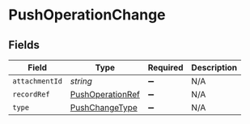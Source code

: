 # PushOperationChange


## Fields

| Field                                                       | Type                                                        | Required                                                    | Description                                                 |
| ----------------------------------------------------------- | ----------------------------------------------------------- | ----------------------------------------------------------- | ----------------------------------------------------------- |
| `attachmentId`                                              | *string*                                                    | :heavy_minus_sign:                                          | N/A                                                         |
| `recordRef`                                                 | [PushOperationRef](../../models/shared/pushoperationref.md) | :heavy_minus_sign:                                          | N/A                                                         |
| `type`                                                      | [PushChangeType](../../models/shared/pushchangetype.md)     | :heavy_minus_sign:                                          | N/A                                                         |